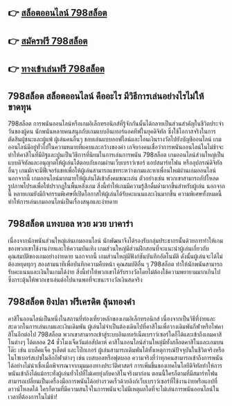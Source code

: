 ## 👉 [สล็อตออนไลน์ 798สล็อต](https://ufarichth.com/)
## 👉 [สมัครฟรี 798สล็อต](https://ufarichth.com/)
## 👉 [ทางเข้าเล่นฟรี 798สล็อต](https://ufarichth.com/)

##  798สล็อต สล็อตออนไลน์ คืออะไร มีวิธีการเล่นอย่างไรไม่ให้ขาดทุน

 798สล็อต การพนันออนไลน์หรือเกมอิเล็กทรอนิกส์ที่รู้จักกันนั้นได้กลายเป็นส่วนสำคัญในชีวิตประจำวันของผู้คน นักพนันหลายคนสนุกกับเกมแบบอินเทอร์แอคทีฟในยุคดิจิทัล ซึ่งใช้โอกาสจริงในการตัดสินผู้ชนะและผู้แพ้ ผู้เล่นคนอื่นๆ ชอบเล่นแบบออฟไลน์และโอนเงินรางวัลไปยังบัญชีออนไลน์ เกมออนไลน์มีอยู่ทั่วไปในความหมายที่แคบและกว้างของคำ เกจิบางคนเชื่อว่าการพนันออนไลน์ในไม่ช้าจะทำให้คาสิโนที่มีอิฐและปูนเป็นวิธีการที่นิยมในการเล่นการพนัน 798สล็อต
เกมออนไลน์ส่วนใหญ่เป็นแบบดิจิทัลและอนุญาตให้ผู้เล่นโต้ตอบกับเกมผ่านเว็บเบราว์เซอร์ แอปสมาร์ทโฟน หรืออุปกรณ์ดิจิทัลอื่นๆ เกมมักจะมีฟีเจอร์แชทเพื่อให้ผู้เล่นสามารถแชทระหว่างเกมและหาเพื่อนใหม่ผ่านเกมออนไลน์ นอกจากนี้ เกมออนไลน์มากมายให้ผู้เล่นได้เข้าสังคมขณะเล่น ตัวอย่างเช่น พวกเขาสามารถอัปโหลดรูปภาพโปรดเพื่อให้ปรากฏในพื้นหลังเกม สิ่งนี้ทำให้เกมมีความรู้สึกดื่มด่ำมากขึ้นสำหรับผู้เล่น นอกจากนี้ หลายเกมยังมีกิจกรรมพิเศษที่เปิดโอกาสให้ผู้เล่นได้รับคะแนนและเงินมากขึ้น ความพิเศษทั้งหมดนี้ทำให้การเล่นเกมออนไลน์เป็นเรื่องสนุกและง่ายดาย

##  798สล็อต แทงบอล หวย มวย บาคาร่า

เนื่องจากนักพนันส่วนใหญ่เล่นเกมออนไลน์ นักพัฒนาจึงได้รองรับกลุ่มประชากรนั้นด้วยการทำให้เกมของพวกเขาใช้งานง่ายและให้ความบันเทิง เกมส่วนใหญ่มีส่วนฝึกสอนที่จะแนะนำผู้เล่นเกี่ยวกับคุณสมบัติของเกมอย่างง่ายดาย นอกจากนี้ เกมส่วนใหญ่มีฟังก์ชันบันทึกอัตโนมัติ ดังนั้นผู้เล่นจะได้ไม่ต้องหยุดทุกๆ สองสามนาทีเพื่อบันทึกความคืบหน้า คุณสมบัติอื่น ๆ 798สล็อต ทำให้นักพนันสามารถรับคะแนนและเงินในเกมได้ง่าย สิ่งนี้ทำให้พวกเขาได้รับรางวัลโดยไม่ต้องใช้ความพยายามมากเกินไป ซึ่งกระตุ้นให้พวกเขาเล่นต่อไปนานพอที่จะชนะรางวัลเงินสดจริง

##  798สล็อต ยิงปลา ฟรีเครดิต ลุ้นทองคำ

คาสิโนออนไลน์เป็นหนึ่งในสถานที่ท่องเที่ยวหลักของเกมอิเล็กทรอนิกส์ เนื่องจากเป็นวิธีที่ง่ายและสะดวกในการเล่นเกมและเงินเดิมพัน ผู้เล่นไม่จำเป็นต้องเดินไปที่คาสิโนเพื่อวางเดิมพันกีฬาหรือไพ่คาสิโนอีกต่อไป 798สล็อต พวกเขาสามารถเข้าสู่ระบบอินเทอร์เน็ตเบราว์เซอร์ใดก็ได้และเข้าถึงเกมคาสิโนต่างๆ ได้ตลอด 24 ชั่วโมงเจ็ดวันต่อสัปดาห์ คาสิโนออนไลน์ส่วนใหญ่มีทั้งสล็อตคาสิโนและเกมบนโต๊ะ เช่น แบล็คแจ็ค รูเล็ตต์ และโป๊กเกอร์ ผู้เล่นสามารถเดิมพันได้ทั้งเหตุการณ์ปัจจุบันในชีวิตจริงหรือในไซเบอร์สเปซในลีกกีฬาต่างๆ เช่น เบสบอลหรือฟุตบอล
ความจริงที่ว่าทุกคนสามารถเข้าถึงการพนันได้อย่างไม่น่าเชื่อเมื่อพิจารณาจากมุมมองทางประวัติศาสตร์ การเพิ่มขึ้นของเทคโนโลยีดิจิทัลทำให้การพนันเข้าถึงได้แม้กระทั่งผู้เล่นทั่วไปที่ไม่เคยยุ่งกับคาสิโนจริงมาก่อน ตอนนี้ใครก็ตามที่มีสมาร์ทโฟนสามารถเปลี่ยนเป็นเครื่องมือการพนันได้อย่างรวดเร็วด้วยลิงก์เว็บเบราว์เซอร์ที่ใช้งานง่ายหรือแอปที่ดาวน์โหลดได้ ใครก็ตามที่มีความสนใจในการพนันจะไม่มีเหตุผลใดที่จะไม่เล่นการพนันออนไลน์ในเวลาที่ต้องการในไม่ช้า!
